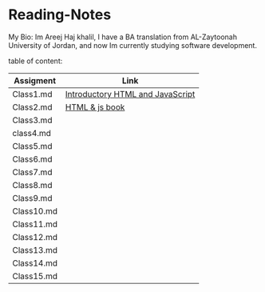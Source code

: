 # Reading-Notes

My Bio: Im Areej Haj khalil, I have a BA translation from AL-Zaytoonah University of Jordan, and now Im currently studying software development.


table of content: 

| Assigment      | Link                                                                                                       |
| -----------    | -----------                                                                                                |  
| Class1.md      |[Introductory HTML and JavaScript](https://github.com/areejhajkhalil/Reading-Notes/blob/main/201/class1.md) |
| Class2.md      |[HTML & js book](https://github.com/areejhajkhalil/Reading-Notes/blob/main/201/class2.md)
| Class3.md      |                                                                                                            |
| class4.md      |                                                                                                            |
| Class5.md      |                                                                                                            |
| Class6.md      |                                                                                                            |
| Class7.md      |                                                                                                            |
| Class8.md      |                                                                                                            |
| Class9.md      |                                                                                                            |
| Class10.md     |                                                                                                            |
| Class11.md     |                                                                                                            |
| Class12.md     |                                                                                                            |
| Class13.md     |                                                                                                            |
| Class14.md     |                                                                                                            |
| Class15.md     |                                                                                                            |
